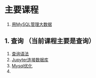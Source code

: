 # 主要课程 
1. [用MySQL管理大数据](https://www.coursera.org/learn/analytics-mysql/home/welcome)

## 1. 查询 （当前课程主要是查询）
1. [查询语法](/DataAnalysis/mysql/query_syntax.md)
2. [Jupyter连接数据库](/DataAnalysis/mysql/jupyter_mysql.md)
3. [Mysql优化](/DataAnalysis/mysql/mysql_optimization.md)
4. 